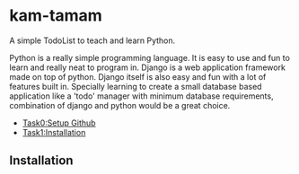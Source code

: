 kam-tamam
=========

A simple TodoList to teach and learn Python.

Python is a really simple programming language. It is easy to use and fun to learn and really neat to program in.
Django is a web application framework made on top of python. Django itself is also easy and fun with a lot of features
built in. Specially learning to create a small database based application like a 'todo' manager with minimum database requirements,
combination of django and python would be a great choice.

* [Task0:Setup Github](doc/Task0.md)
* [Task1:Installation](doc/Task1.md)

## Installation


